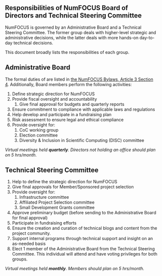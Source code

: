 ## Responsibilities of NumFOCUS Board of Directors and Technical Steering Committee

NumFOCUS is governed by an Administrative Board and a Technical Steering Committee.
The former group deals with higher-level strategic and administrative decisions, while the latter deals with more hands-on day-to-day technical decisions.

This document broadly lists the responsibilities of each group.

## Administrative Board

The formal duties of are listed in [the NumFOCUS Bylaws, Article 3 Section 4][nf-bylaws].
Additionally, Board members perform the following activities:

1. Define strategic direction for NumFOCUS
2. Provide fiscal oversight and accountability
   1. Give final approval for budgets and quarterly reports
3. Ensure commitment to compliance with applicable laws and regulations
4. Help develop and participate in a fundraising plan
5. Risk assessment to ensure legal and ethical compliance
6. Provide oversight for:
   1. CoC working group
   2. Election committee
   3. Diversity & Inclusion in Scientific Computing (DISC) committee

_Virtual meetings held **quarterly**. Directors not holding an office should plan on 5 hrs/month._

## Technical Steering Committee

1. Help to define the strategic direction for NumFOCUS
2. Give final approvals for Member/Sponsored project selection
3. Provide oversight for:
   1. Infrastructure committee
   2. Affiliated Project Selection committee
   3. Small Development Grants committee
4. Approve preliminary budget (before sending to the Administrative Board for final approval)
5. Participate in fundraising efforts
6. Ensure the creation and curation of technical blogs and content from the project community.
7. Support internal programs through technical support and insight on an as-needed basis
8. Elect 1 member of the Administrative Board from the Technical Steering Committee.
   This individual will attend and have voting privileges for both groups.

_Virtual meetings held **monthly**. Members should plan on 5 hrs/month._

<!-- External links -->

[nf-bylaws]: https://numfocus.org/wp-content/uploads/2020/04/NumFOCUS-Bylaws-Approved-16-May-2019.pdf

